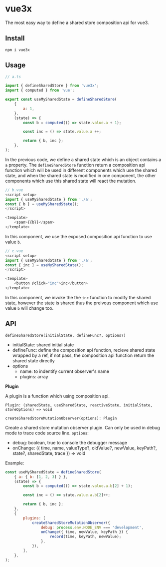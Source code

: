 # vue3x

The most easy way to define a shared store composition api for vue3.

## Install

```
npm i vue3x
```

## Usage

```js
// a.ts

import { defineSharedStore } from 'vue3x';
import { computed } from 'vue';

export const useMySharedState = defineSharedStore(
    {
        a: 1,
    },
    (state) => {
        const b = computed(() => state.value.a + 1);

        const inc = () => state.value.a ++;

        return { b, inc };
    },
);
```

In the previous code, we define a shared state which is an object contains a `a` property.
The `defineSharedStore` function return a composition api function which will be used in different components which use the shared state,
and when the shared state is modified in one component, the other components which use this shared state will react the mutation.

```js
// b.vue
<script setup>
import { useMySharedState } from './a';
const { b } = useMySharedState();
</script>

<template>
    <span>{{b}}</span>
</template>
```

In this component, we use the exposed composition api function to use value `b`.

```js
// c.vue
<script setup>
import { useMySharedState } from './a';
const { inc } = useMySharedState();
</script>

<template>
    <button @click="inc">inc</button>
</template>
```

In this component, we invoke the the `inc` function to modify the shared state, however the state is shared thus the preivous component which use value `b` will change too.

## API

```
defineSharedStore(initialState, defineFunc?, options?)
```

- initialState: shared initial state
- defineFunc: define the composition api function, recieve shared state wrapped by a ref, if not pass, the composition api function return the shared state directly
- options
    - name: to indentify current observer's name
    - plugins: array

**Plugin**

A plugin is a function which using composition api.

```
Plugin: (sharedState, useSharedState, reactiveState, initialState, storeOptions) => void
```

```
createSharedStoreMutationObserver(options): Plugin
```

Create a shared store mutation observer plugin. Can only be used in debug mode to trace code source line. `options`:


- debug: boolean, true to console the debugger message
- onChange: ({ time, name, valueType?, oldValue?, newValue, keyPath?, state?, sharedState, trace }) => void

Example:

```js
const useMySharedState = defineSharedStore(
    { a: { b: [1, 2, 3] } },
    (state) => {
        const b = computed(() => state.value.a.b[2] + 1);

        const inc = () => state.value.a.b[2]++;

        return { b, inc };
    },
    {
        plugins: [
            createSharedStoreMutationObserver({
                debug: process.env.NODE_ENV === 'development',
                onChange({ time, newValue, keyPath }) {
                    record(time, keyPath, newValue);
                },
            }),
        ],
    },
);
```
